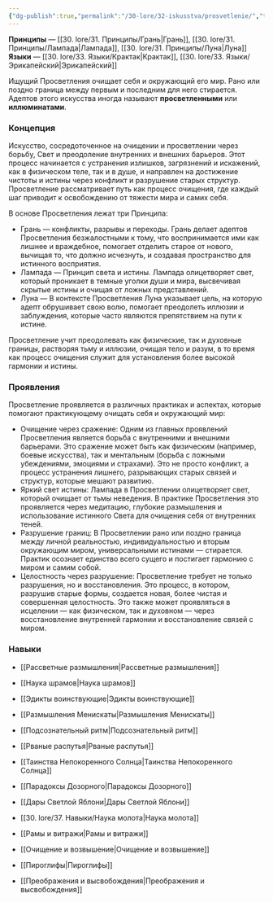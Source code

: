 ```yaml
---
{"dg-publish":true,"permalink":"/30-lore/32-iskusstva/prosvetlenie/","tags":["незримое/искусство"]}
---
```


**Принципы** — [[30. lore/31. Принципы/Грань\|Грань]], [[30. lore/31. Принципы/Лампада\|Лампада]], [[30. lore/31. Принципы/Луна\|Луна]]
**Языки** — [[30. lore/33. Языки/Крактак\|Крактак]], [[30. lore/33. Языки/Эрикапейский\|Эрикапейский]]

Ищущий Просветления очищает себя и окружающий его мир. Рано или поздно граница между первым и последним для него стирается. Адептов этого искусства иногда называют **просветленными** или **иллюминатами**.
### Концепция
Искусство, сосредоточенное на очищении и просветлении через борьбу, Cвет и преодоление внутренних и внешних барьеров. Этот процесс начинается с устранения излишков, загрязнений и искажений, как в физическом теле, так и в душе, и направлен на достижение чистоты и истины через конфликт и разрушение старых структур. Просветление рассматривает путь как процесс очищения, где каждый шаг приводит к освобождению от тяжести мира и самих себя.

В основе Просветления лежат три Принципа:

- Грань — конфликты, разрывы и переходы. Грань делает адептов Просветления безжалостными к тому, что воспринимается ими как лишнее и враждебное, помогает отделить старое от нового, вычищая то, что должно исчезнуть, и создавая пространство для истинного восприятия. 
- Лампада — Принцип света и истины. Лампада олицетворяет свет, который проникает в темные уголки души и мира, высвечивая скрытые истины и очищая от ложных представлений. 
- Луна — В контексте Просветления Луна указывает цель, на которую адепт обрушивает свою волю, помогает преодолеть иллюзии и заблуждения, которые часто являются препятствием на пути к истине. 

Просветление учит преодолевать как физические, так и духовные границы, растворяя тьму и иллюзии, очищая тело и разум, в то время как процесс очищения служит для установления более высокой гармонии и истины.
### Проявления
Просветление проявляется в различных практиках и аспектах, которые помогают практикующему очищать себя и окружающий мир:

- Очищение через сражение: Одним из главных проявлений Просветления является борьба с внутренними и внешними барьерами. Это сражение может быть как физическим (например, боевые искусства), так и ментальным (борьба с ложными убеждениями, эмоциями и страхами). Это не просто конфликт, а процесс устранения лишнего, разрывающих старых связей и структур, которые мешают развитию.
- Яркий свет истины: Лампада в Просветлении олицетворяет свет, который очищает от тьмы неведения. В практике Просветления это проявляется через медитацию, глубокие размышления и использование истинного Света для очищения себя от внутренних теней.
- Разрушение границ: В Просветлении рано или поздно граница между личной реальностью, индивидуальностью и вторым окружающим миром, универсальными истинами — стирается. Практик осознает единство всего сущего и постигает гармонию с миром и самим собой. 
- Целостность через разрушение: Просветление требует не только разрушения, но и восстановления. Это процесс, в котором, разрушив старые формы, создается новая, более чистая и совершенная целостность. Это также может проявляться в исцелении — как физическом, так и духовном — через восстановление внутренней гармонии и восстановление связей с миром.
### Навыки
- [[Рассветные размышления\|Рассветные размышления]]
- [[Наука шрамов\|Наука шрамов]]
- [[Эдикты воинствующие\|Эдикты воинствующие]]
- [[Размышления Менискаты\|Размышления Менискаты]]
- [[Подсознательный ритм\|Подсознательный ритм]]
- [[Рваные распутья\|Рваные распутья]]
- [[Таинства Непокоренного Солнца\|Таинства Непокоренного Солнца]]
- [[Парадоксы Дозорного\|Парадоксы Дозорного]]

- [[Дары Светлой Яблони\|Дары Светлой Яблони]]
- [[30. lore/37. Навыки/Наука молота\|Наука молота]]
- [[Рамы и витражи\|Рамы и витражи]]
- [[Очищение и возвышение\|Очищение и возвышение]]
- [[Пироглифы\|Пироглифы]]
- [[Преображения и высвобождения\|Преображения и высвобождения]]